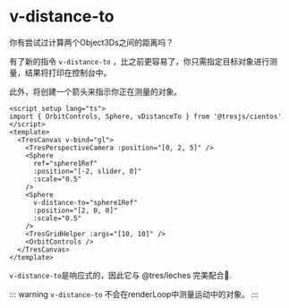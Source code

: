 # v-distance-to

你有尝试过计算两个Object3Ds之间的距离吗？

有了新的指令 `v-distance-to` ，比之前更容易了，你只需指定目标对象进行测量，结果将打印在控制台中。

此外，将创建一个箭头来指示你正在测量的对象。

```vue{2,8,13}
<script setup lang="ts">
import { OrbitControls, Sphere, vDistanceTo } from '@tresjs/cientos'
</script>
<template>
  <TresCanvas v-bind="gl">
    <TresPerspectiveCamera :position="[0, 2, 5]" />
    <Sphere
      ref="sphere1Ref"
      :position="[-2, slider, 0]"
      :scale="0.5"
    />
    <Sphere
      v-distance-to="sphere1Ref"
      :position="[2, 0, 0]"
      :scale="0.5"
    />
    <TresGridHelper :args="[10, 10]" />
    <OrbitControls />
  </TresCanvas>
</template>
```

`v-distance-to`是响应式的，因此它与 @tres/leches 完美配合🍰.

::: warning
`v-distance-to` 不会在renderLoop中测量运动中的对象。
:::
